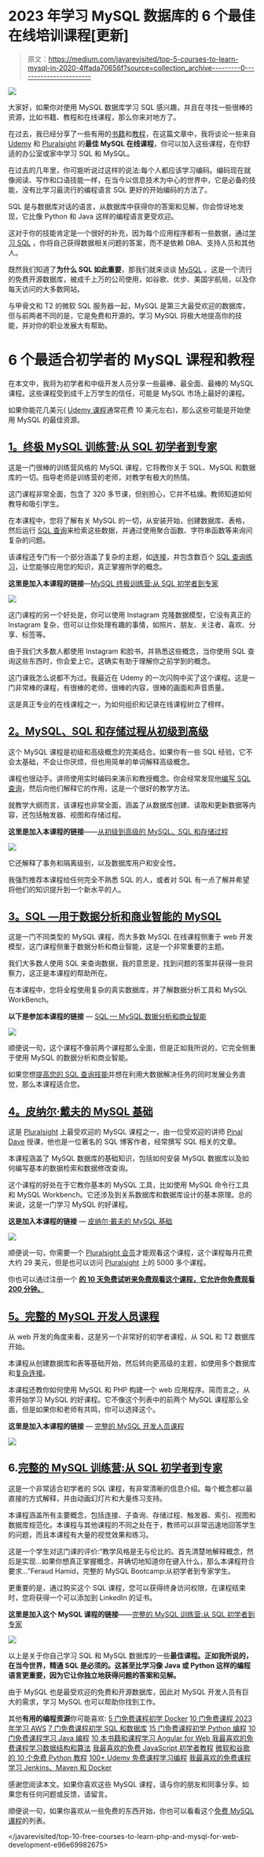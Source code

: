 # 2023 年学习 MySQL 数据库的 6 个最佳在线培训课程[更新]

> 原文：<https://medium.com/javarevisited/top-5-courses-to-learn-mysql-in-2020-4ffada70656f?source=collection_archive---------0----------------------->

[![](img/8056338fdac3a4285c071fb988b3ca5d.png)](https://click.linksynergy.com/fs-bin/click?id=JVFxdTr9V80&subid=0&offerid=323058.1&type=10&tmpid=14538&RD_PARM1=https%3A%2F%2Fwww.udemy.com%2Fthe-ultimate-mysql-bootcamp-go-from-sql-beginner-to-expert%2F)

大家好，如果你对使用 MySQL 数据库学习 SQL 感兴趣，并且在寻找一些很棒的资源，比如书籍、教程和在线课程，那么你来对地方了。

在过去，我已经分享了一些有用的[书籍](http://www.java67.com/2016/09/sql-5-best-books-to-learn-and-master.html)和[教程](https://javarevisited.blogspot.sg/2013/05/difference-between-left-and-right-outer-join-sql-mysql.html)，在这篇文章中，我将谈论一些来自 [Udemy](https://click.linksynergy.com/fs-bin/click?id=JVFxdTr9V80&offerid=323058.9409&type=3&subid=0) 和 [Pluralsight](http://pluralsight.pxf.io/c/1193463/424552/7490?u=https%3A%2F%2Fwww.pluralsight.com%2Flearn) 的**最佳 MySQL 在线课程**，你可以加入这些课程，在你舒适的办公室或家中学习 SQL 和 MySQL。

在过去的几年里，你可能听说过这样的说法:每个人都应该学习编码。编码现在就像阅读、写作和口语技能一样，在当今以信息技术为中心的世界中，它是必备的技能，没有比学习最流行的编程语言 SQL 更好的开始编码的方法了。

SQL 是与数据库对话的语言，从数据库中获得你的答案和见解，你会惊讶地发现，它比像 Python 和 Java 这样的编程语言更受欢迎。

这对于你的技能肯定是一个很好的补充，因为每个应用程序都有一些数据，通过[学习 SQL](https://hackernoon.com/top-5-sql-and-database-courses-to-learn-online-48424533ac61) ，你将自己获得数据相关问题的答案，而不是依赖 DBA、支持人员和其他人。

既然我们知道了**为什么 SQL 如此重要**，那我们就来谈谈 [MySQL](https://www.mysql.com/) 。这是一个流行的免费开源数据库，被成千上万的公司使用，如谷歌、优步、美国宇航局，以及你每天访问的大多数网站。

与甲骨文和 T2 的微软 SQL 服务器一起，MySQL 是第三大最受欢迎的数据库，但与前两者不同的是，它是免费和开源的。学习 MySQL 将极大地提高你的技能，并对你的职业发展大有帮助。

# 6 个最适合初学者的 MySQL 课程和教程

在本文中，我将为初学者和中级开发人员分享一些最棒、最全面、最棒的 MySQL 课程。这些课程受到成千上万学生的信任，可能是 MySQL 市场上最好的课程。

如果你能花几美元( [Udemy 课程](http://javarevisited.blogspot.sg/2018/01/top-10-udemy-courses-for-java-and-web-developers.html)通常花费 10 美元左右)，那么这些可能是开始使用 MySQL 的最佳资源。

## [**1。终极 MySQL 训练营:从 SQL 初学者到专家**](https://click.linksynergy.com/fs-bin/click?id=JVFxdTr9V80&subid=0&offerid=323058.1&type=10&tmpid=14538&RD_PARM1=https%3A%2F%2Fwww.udemy.com%2Fthe-ultimate-mysql-bootcamp-go-from-sql-beginner-to-expert%2F)

这是一门很棒的训练营风格的 MySQL 课程，它将教你关于 SQL、MySQL 和数据库的一切。指导老师是训练营的老师，对教学有极大的热情。

这门课程非常全面，包含了 320 多节课，但别担心，它并不枯燥。教师知道如何教导和吸引学生。

在本课程中，您将了解有关 MySQL 的一切，从安装开始，创建数据库、表格，然后运行 [SQL 查询](http://javarevisited.blogspot.sg/2017/01/running-sql-queries-on-productionlive-databse-tips.html)来检索这些数据，并通过使用聚合函数、字符串函数等来询问复杂的问题。

该课程还专门有一个部分涵盖了复杂的主题，如[连接](https://javarevisited.blogspot.sg/2016/03/how-to-delete-from-table-using-join-in-SQL-Server.html)，并包含数百个 [SQL 查询练习](https://javarevisited.blogspot.sg/2017/02/top-6-sql-query-interview-questions-and-answers.html)，让您能够应用您的知识，真正掌握所学的概念。

**这里是加入本课程的链接**—[MySQL 终极训练营:从 SQL 初学者到专家](https://click.linksynergy.com/fs-bin/click?id=JVFxdTr9V80&subid=0&offerid=323058.1&type=10&tmpid=14538&RD_PARM1=https%3A%2F%2Fwww.udemy.com%2Fthe-ultimate-mysql-bootcamp-go-from-sql-beginner-to-expert%2F)

[![](img/47fbe14dbdea04b23dc209781fd18792.png)](https://click.linksynergy.com/fs-bin/click?id=JVFxdTr9V80&subid=0&offerid=323058.1&type=10&tmpid=14538&RD_PARM1=https%3A%2F%2Fwww.udemy.com%2Fthe-ultimate-mysql-bootcamp-go-from-sql-beginner-to-expert%2F)

这门课程的另一个好处是，你可以使用 Instagram 克隆数据模型，它没有真正的 Instagram 复杂，但可以让你处理有趣的事情，如照片、朋友、关注者、喜欢、分享、标签等。

由于我们大多数人都使用 Instagram 和脸书，并熟悉这些概念，当你使用 SQL 查询这些东西时，你会爱上它。这确实有助于理解你之前学到的概念。

这门课我怎么说都不为过。我最近在 Udemy 的一次闪购中买了这个课程。这是一门非常棒的课程，有很棒的老师，很棒的内容，很棒的画面和声音质量。

这是真正专业的在线课程之一，为如何组织和记录在线课程树立了榜样。

## [**2。MySQL、SQL 和存储过程从初级到高级**](https://click.linksynergy.com/fs-bin/click?id=JVFxdTr9V80&subid=0&offerid=323058.1&type=10&tmpid=14538&RD_PARM1=https%3A%2F%2Fwww.udemy.com%2Fmysql-and-sql-from-beginner-to-advanced%2F)

这个 MySQL 课程是初级和高级概念的完美结合。如果你有一些 SQL 经验，它不会太基础，不会让你厌烦，但也用简单的单词解释高级概念。

课程也很动手。讲师使用实时编码来演示和教授概念。你会经常发现他[编写 SQL 查询](http://javarevisited.blogspot.sg/2017/01/a-better-way-to-write-sql-queries.html)，然后向他们解释它的作用，这是一个很好的教学方法。

就教学大纲而言，该课程也非常全面，涵盖了从数据库创建、读取和更新数据等内容，还包括触发器、视图和存储过程。

**这里是加入本课程的链接**——[从初级到高级的 MySQL、SQL 和存储过程](https://click.linksynergy.com/fs-bin/click?id=JVFxdTr9V80&subid=0&offerid=323058.1&type=10&tmpid=14538&RD_PARM1=https%3A%2F%2Fwww.udemy.com%2Fmysql-and-sql-from-beginner-to-advanced%2F)

[![](img/3ed0899fcdac17e2db42c3a09a175f6d.png)](https://click.linksynergy.com/fs-bin/click?id=JVFxdTr9V80&subid=0&offerid=323058.1&type=10&tmpid=14538&RD_PARM1=https%3A%2F%2Fwww.udemy.com%2Fmysql-and-sql-from-beginner-to-advanced%2F)

它还解释了事务和隔离级别，以及数据库用户和安全性。

我强烈推荐本课程给任何完全不熟悉 SQL 的人，或者对 SQL 有一点了解并希望将他们的知识提升到一个新水平的人。

## [**3。SQL —用于数据分析和商业智能的 MySQL**](https://click.linksynergy.com/fs-bin/click?id=JVFxdTr9V80&subid=0&offerid=323058.1&type=10&tmpid=14538&RD_PARM1=https%3A%2F%2Fwww.udemy.com%2Fsql-mysql-for-data-analytics-and-business-intelligence%2F)

这是一门不同类型的 MySQL 课程，而大多数 MySQL 在线课程侧重于 web 开发模型，这门课程侧重于数据分析和商业智能，这是一个非常重要的主题。

我们大多数人使用 SQL 来查询数据，我的意思是，找到问题的答案并获得一些洞察力，这正是本课程的帮助所在。

在本课程中，您将全程使用复杂的真实数据库，并了解数据分析工具和 MySQL WorkBench。

**以下是参加本课程的链接** — [SQL — MySQL 数据分析和商业智能](https://click.linksynergy.com/fs-bin/click?id=JVFxdTr9V80&subid=0&offerid=323058.1&type=10&tmpid=14538&RD_PARM1=https%3A%2F%2Fwww.udemy.com%2Fsql-mysql-for-data-analytics-and-business-intelligence%2F)

[![](img/ce74d48fac273d4c2c84545fa5d2e698.png)](https://click.linksynergy.com/fs-bin/click?id=JVFxdTr9V80&subid=0&offerid=323058.1&type=10&tmpid=14538&RD_PARM1=https%3A%2F%2Fwww.udemy.com%2Fsql-mysql-for-data-analytics-and-business-intelligence%2F)

顺便说一句，这个课程不像前两个课程那么全面，但是正如我所说的，它完全侧重于使用 MySQL 的数据分析和商业智能。

如果您想[提高您的 SQL 查询技能](http://www.java67.com/2013/04/10-frequently-asked-sql-query-interview-questions-answers-database.html)并想在利用大数据解决任务的同时发展业务直觉，那么本课程适合您。

## [**4。皮纳尔·戴夫的 MySQL 基础**](https://pluralsight.pxf.io/c/1193463/424552/7490?u=https%3A%2F%2Fwww.pluralsight.com%2Fcourses%2Fmysql-fundamentals-part1)

这是 [Pluralsight](http://pluralsight.pxf.io/c/1193463/424552/7490?u=https%3A%2F%2Fwww.pluralsight.com%2Flearn) 上最受欢迎的 MySQL 课程之一，由一位受欢迎的讲师 [Pinal Dave](https://medium.com/u/ecab27a505d1?source=post_page-----4ffada70656f--------------------------------) 授课，他也是一位著名的 SQL 博客作者，经常撰写 SQL 相关的文章。

本课程涵盖了 MySQL 数据库的基础知识，包括如何安装 MySQL 数据库以及如何编写基本的数据检索和数据修改查询。

这个课程的好处在于它教你基本的 MySQL 工具，比如使用 MySQL 命令行工具和 MySQL Workbench。它还涉及到关系数据库和数据库设计的基本原理。总的来说，这是一门学习 MySQL 的好课程。

**这是加入本课程的链接** — [皮纳尔·戴夫的 MySQL 基础](https://pluralsight.pxf.io/c/1193463/424552/7490?u=https%3A%2F%2Fwww.pluralsight.com%2Fcourses%2Fmysql-fundamentals-part1)

[![](img/395ea24dbda65cbbf478ab5b3e5ef17f.png)](https://pluralsight.pxf.io/c/1193463/424552/7490?u=https%3A%2F%2Fwww.pluralsight.com%2Fcourses%2Fmysql-fundamentals-part1)

顺便说一句，你需要一个 [Pluralsight 会员](http://pluralsight.pxf.io/c/1193463/424552/7490?u=https%3A%2F%2Fwww.pluralsight.com%2Flearn)才能观看这个课程，这个课程每月花费大约 29 美元，但是也可以访问 [Pluralsight](https://medium.com/u/50a6c7ef7431?source=post_page-----4ffada70656f--------------------------------) 上的 5000 多个课程。

你也可以通过注册一个 [**的 10 天免费试听来免费观看这个课程，它允许你免费观看 200 分钟。**](https://pluralsight.pxf.io/c/1193463/424552/7490?u=https%3A%2F%2Fwww.pluralsight.com)

## [5。完整的 MySQL 开发人员课程](https://click.linksynergy.com/fs-bin/click?id=JVFxdTr9V80&subid=0&offerid=323058.1&type=10&tmpid=14538&RD_PARM1=https%3A%2F%2Fwww.udemy.com%2Fthe-complete-mysql-developer-course%2F)

从 web 开发的角度来看，这是另一个非常好的初学者课程，从 SQL 和 T2 数据库开始。

本课程从创建数据库和表等基础开始，然后转向更高级的主题，如使用多个数据库和[复杂连接](https://javarevisited.blogspot.com/2012/11/how-to-join-three-tables-in-sql-query-mysql-sqlserver.html)。

本课程还教你如何使用 MySQL 和 PHP 构建一个 web 应用程序。简而言之，从零开始学习 MySQL 的好课程。它不像这个列表中的前两个 MySQL 课程那么全面，但是如果你和老师有共鸣，你可以选择这个。

**这里是加入本课程的链接** — [完整的 MySQL 开发人员课程](https://click.linksynergy.com/fs-bin/click?id=JVFxdTr9V80&subid=0&offerid=323058.1&type=10&tmpid=14538&RD_PARM1=https%3A%2F%2Fwww.udemy.com%2Fthe-complete-mysql-developer-course%2F)

[![](img/c087617c4b57bcd9b3a2385aea46adcf.png)](https://click.linksynergy.com/fs-bin/click?id=JVFxdTr9V80&subid=0&offerid=323058.1&type=10&tmpid=14538&RD_PARM1=https%3A%2F%2Fwww.udemy.com%2Fthe-complete-mysql-developer-course%2F)

## 6.[完整的 MySQL 训练营:从 SQL 初学者到专家](https://click.linksynergy.com/deeplink?id=JVFxdTr9V80&mid=39197&murl=https%3A%2F%2Fwww.udemy.com%2Fcourse%2Fthe-complete-mysql-bootcamp-from-sql-beginner-to-expert%2F)

这是一个非常适合初学者的 SQL 课程，有非常清晰的信息介绍。每个概念都以最直接的方式解释，并由动画幻灯片和大量练习支持。

本课程涵盖所有主要概念，包括连接、子查询、存储过程、触发器、索引、视图和数据库规范化。本课程与其他课程的不同之处在于，教师可以非常迅速地回答学生的问题，而且本课程有大量的视觉效果和练习。

这是一个学生对这门课的评价:“教学风格是无与伦比的。首先清楚地解释概念，然后是实现…如果你想真正掌握概念，并确切地知道你在键入什么，那么本课程符合要求…”Feraud Hamid，完整的 MySQL Bootcamp:从初学者到专家学生。

更重要的是，通过购买这个 SQL 课程，您可以获得终身访问权限，在课程结束时，您将获得一个可以添加到 LinkedIn 的证书。

**这里是加入这个 MySQL 课程的链接**——[完整的 MySQL 训练营:从 SQL 初学者到专家](https://click.linksynergy.com/deeplink?id=JVFxdTr9V80&mid=39197&murl=https%3A%2F%2Fwww.udemy.com%2Fcourse%2Fthe-complete-mysql-bootcamp-from-sql-beginner-to-expert%2F)

[![](img/a92ff6c70e23d808da481eddabe85448.png)](https://click.linksynergy.com/deeplink?id=JVFxdTr9V80&mid=39197&murl=https%3A%2F%2Fwww.udemy.com%2Fcourse%2Fthe-complete-mysql-bootcamp-from-sql-beginner-to-expert%2F)

以上是关于你自己学习 SQL 和 MySQL 数据库的一些**最佳课程。正如我所说的，在当今世界，精通 SQL 是必须的。这甚至比学习像 Java 或 Python 这样的编程语言更重要，因为它让你独立地获得问题的答案和见解。**

由于 MySQL 也是最受欢迎的免费和开源数据库，因此对 MySQL 开发人员有巨大的需求，学习 MySQL 也可以帮助你找到工作。

其他**有用的编程资源**你可能喜欢:
[5 门免费课程初学 Docker](/javarevisited/top-5-free-courses-to-learn-docker-for-beginners-best-of-lot-b2b1ad2b98ad)
[10 门免费课程 2023 年学习 AWS](/javarevisited/top-10-courses-to-learn-amazon-web-services-aws-cloud-in-2020-best-and-free-317f10d7c21d)
[7 门免费课程初学 SQL 和数据库](/javarevisited/7-free-courses-to-learn-database-and-sql-for-programmers-and-data-scientist-e7ae19514ed2?source=collection_home---4------0-----------------------)
[15 门免费课程初学 Python 编程](/swlh/5-free-python-courses-for-beginners-to-learn-online-e1ca90687caf)
[10 门免费课程学习 Java 编程](/javarevisited/10-free-courses-to-learn-java-in-2019-22d1f33a3915)
[10 本书籍和课程学习 Angular for Web 我最喜欢的免费课程学习数据结构和算法](/javarevisited/top-10-angular-books-and-courses-for-beginners-and-experienced-web-developers-best-of-lot-9a2dae87f04c)
[我最喜欢的免费 JavaScript 初学者教程](/javarevisited/my-favorite-free-tutorials-and-courses-to-learn-javascript-8f4d0a71faf2)
[微软和谷歌的 10 个免费 Python 教程](/swlh/5-free-python-courses-for-beginners-to-learn-online-e1ca90687caf)
[100+ Udemy 免费课程学习编程](/javarevisited/100-free-programming-and-web-development-courses-on-udemy-free-resource-center-3f8415eb5e6f)
[我最喜欢的免费课程学习 Jenkins、Maven 和 Docker](/javarevisited/top-10-free-courses-to-learn-maven-jenkins-and-docker-for-java-developers-51fa7a1e66f6?source=collection_home---4------3-----------------------)

感谢您阅读本文。如果你喜欢这些 MySQL 课程，请与你的朋友和同事分享。如果您有任何问题或反馈，请留言。

顺便说一句，如果你喜欢从一些免费的东西开始，你也可以看看这个[免费 MySQL 课程](http://www.java67.com/2018/02/5-free-php-and-mysql-courses-for-web-developers.html)的列表。

</javarevisited/top-10-free-courses-to-learn-php-and-mysql-for-web-development-e96e69982675> 